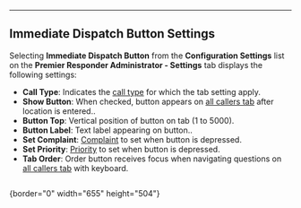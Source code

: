   ----------------------------------------
  **Immediate Dispatch Button Settings**
  ----------------------------------------

Selecting **Immediate Dispatch Button** from the **Configuration
Settings** list on the **Premier Responder Administrator - Settings**
tab displays the following settings:

-   **Call Type**: Indicates the [call
    type](All%20Caller%20Questions.htm) for which the tab setting apply.
-   **Show Button**: When checked, button appears on [all callers
    tab](General%20Questions.htm) after location is entered..
-   **Button Top**: Vertical position of button on tab (1 to 5000).
-   **Button Label**: Text label appearing on button..
-   **Set Complaint**: [Complaint](General%20Questions.htm) to set when
    button is depressed.
-   **Set Priority**: [Priority](Priorities.htm) to set when button is
    depressed.
-   **Tab Order**: Order button receives focus when navigating questions
    on [all callers tab](All%20Caller%20Questions.htm) with keyboard.

<figure><img src=".gitbook/assets/Immediate%20Dispatch%20Button%20Settings_files/Image001.png" alt=""><figcaption></figcaption></figure>{border="0"
width="655" height="504"}
